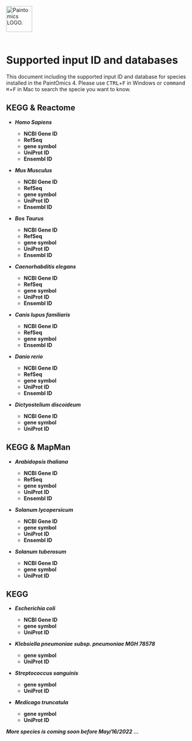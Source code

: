 <div class="imageContainer" style="" >
    <img src="paintomics_150x690.png" title="Paintomics LOGO." style=" height: 70px !important; margin-bottom: 20px; ">
</div>

# Supported input ID and databases 
This document including the supported input ID and database for species installed in the PaintOmics 4. Please use <kbd>CTRL</kbd>+<kbd>F</kbd> in Windows or <kbd>command ⌘</kbd>+<kbd>F</kbd> in Mac to search the specie you want to know.


## KEGG & Reactome

* ***Homo Sapiens***
  * **NCBI Gene ID**
  * **RefSeq**
  * **gene symbol**
  * **UniProt ID**
  * **Ensembl ID**


* ***Mus Musculus***
  * **NCBI Gene ID**
  * **RefSeq**
  * **gene symbol**
  * **UniProt ID**
  * **Ensembl ID**


* ***Bos Taurus***
  * **NCBI Gene ID**
  * **RefSeq**
  * **gene symbol**
  * **UniProt ID**
  * **Ensembl ID**


* ***Caenorhabditis elegans***
  * **NCBI Gene ID**
  * **RefSeq**
  * **gene symbol**
  * **UniProt ID**
  * **Ensembl ID**
  

* ***Canis lupus familiaris***
  * **NCBI Gene ID**
  * **RefSeq**
  * **gene symbol**
  * **Ensembl ID** 


* ***Danio rerio***
  * **NCBI Gene ID**
  * **RefSeq**
  * **gene symbol**
  * **UniProt ID**
  * **Ensembl ID**
  

* ***Dictyostelium discoideum***
  * **NCBI Gene ID**
  * **gene symbol**
  * **UniProt ID**

## KEGG & MapMan
* ***Arabidopsis thaliana***
  * **NCBI Gene ID**
  * **RefSeq**
  * **gene symbol**
  * **UniProt ID**
  * **Ensembl ID**


* ***Solanum lycopersicum***
  * **NCBI Gene ID**
  * **gene symbol**
  * **UniProt ID**
  * **Ensembl ID**


* ***Solanum tuberosum***
  * **NCBI Gene ID**
  * **gene symbol**
  * **UniProt ID**

## KEGG
* ***Escherichia coli***
  * **NCBI Gene ID**
  * **gene symbol**
  * **UniProt ID**


* ***Klebsiella pneumoniae subsp. pneumoniae MGH 78578***
  * **gene symbol**
  * **UniProt ID**


* ***Streptococcus sanguinis***
  * **gene symbol**
  * **UniProt ID**


* ***Medicago truncatula***
  * **gene symbol**
  * **UniProt ID**

***More species is coming soon before May/16/2022 ...***

